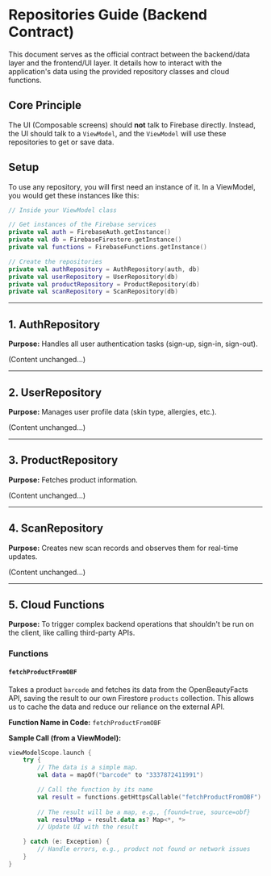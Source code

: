 # Repositories Guide (Backend Contract)

This document serves as the official contract between the backend/data layer and the frontend/UI layer. It details how to interact with the application's data using the provided repository classes and cloud functions.

## Core Principle

The UI (Composable screens) should **not** talk to Firebase directly. Instead, the UI should talk to a `ViewModel`, and the `ViewModel` will use these repositories to get or save data.

## Setup

To use any repository, you will first need an instance of it. In a ViewModel, you would get these instances like this:

```kotlin
// Inside your ViewModel class

// Get instances of the Firebase services
private val auth = FirebaseAuth.getInstance()
private val db = FirebaseFirestore.getInstance()
private val functions = FirebaseFunctions.getInstance()

// Create the repositories
private val authRepository = AuthRepository(auth, db)
private val userRepository = UserRepository(db)
private val productRepository = ProductRepository(db)
private val scanRepository = ScanRepository(db)
```

---

## 1. AuthRepository

**Purpose:** Handles all user authentication tasks (sign-up, sign-in, sign-out).

(Content unchanged...)

---

## 2. UserRepository

**Purpose:** Manages user profile data (skin type, allergies, etc.).

(Content unchanged...)

---

## 3. ProductRepository

**Purpose:** Fetches product information.

(Content unchanged...)

---

## 4. ScanRepository

**Purpose:** Creates new scan records and observes them for real-time updates.

(Content unchanged...)

---

## 5. Cloud Functions

**Purpose:** To trigger complex backend operations that shouldn't be run on the client, like calling third-party APIs.

### Functions

#### `fetchProductFromOBF`

Takes a product `barcode` and fetches its data from the OpenBeautyFacts API, saving the result to our own Firestore `products` collection. This allows us to cache the data and reduce our reliance on the external API.

**Function Name in Code:** `fetchProductFromOBF`

**Sample Call (from a ViewModel):**

```kotlin
viewModelScope.launch {
    try {
        // The data is a simple map.
        val data = mapOf("barcode" to "3337872411991")

        // Call the function by its name
        val result = functions.getHttpsCallable("fetchProductFromOBF").call(data).await()
        
        // The result will be a map, e.g., {found=true, source=obf}
        val resultMap = result.data as? Map<*, *>
        // Update UI with the result

    } catch (e: Exception) {
        // Handle errors, e.g., product not found or network issues
    }
}
```

